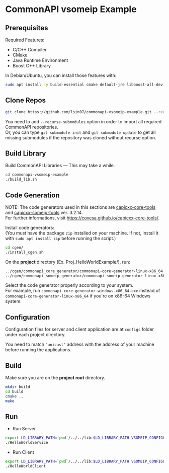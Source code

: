 # CommonAPI vsomeip Example

## Prerequisites

Required Features:
- C/C++ Compiler
- CMake
- Java Runtime Environment
- Boost C++ Library

In Debian/Ubuntu, you can install those features with:  
~~~bash
sudo apt install -y build-essential cmake default-jre libboost-all-dev
~~~

## Clone Repos

~~~bash
git clone https://github.com/lsin07/commonapi-vsomeip-example.git --recurse-submodules
~~~

You need to add `--recurse-submodules` option in order to import all required CommonAPI repositories.  
Or, you can type `git submodule init` and `git submodule update` to get all missing submodules if the repository was cloned without recurse option.

## Build Library
Build CommonAPI Libraries ― This may take a while.
~~~bash
cd commonapi-vsomeip-example
./build_lib.sh
~~~

## Code Generation
NOTE: The code generators used in this sections are [capicxx-core-tools](https://github.com/COVESA/capicxx-core-tools/) 
and [capicxx-someip-tools](https://github.com/COVESA/capicxx-someip-tools) ver. 3.2.14.  
For further informations, visit https://covesa.github.io/capicxx-core-tools/.

Install code generators:  
(You must have the package `zip` installed on your machine. If not, install it with `sudo apt install zip` before running the script.)
~~~bash
cd cgen/
./install_cgen.sh
~~~

On the **project** directory (Ex. Proj_HelloWorldExample/), run:
```bash
../cgen/commonapi_core_generator/commonapi-core-generator-linux-x86_64 -sk ./fidl/HelloWorld.fidl
../cgen/commonapi_someip_generator/commonapi-someip-generator-linux-x86_64 ./fidl/HelloWorld.fdepl
```
Select the code generator properly according to your system.  
For example, run `commonapi-core-generator-windows-x86_64.exe` instead of `commonapi-core-generator-linux-x86_64` if you're on x86-64 Windows system.

## Configuration
Configuration files for server and client application are at `configs` folder under each project directory.

You need to match `"unicast"` address with the address of your machine before running the applications.

## Build
Make sure you are on the **project root** directory.
```bash
mkdir build
cd build
cmake ..
make
```

## Run

- Run Server
```bash
export LD_LIBRARY_PATH=`pwd`/../../lib:$LD_LIBRARY_PATH VSOMEIP_CONFIGURATION=../configs/config_service.json
./HelloWorldService
```

- Run Client
```bash
export LD_LIBRARY_PATH=`pwd`/../../lib:$LD_LIBRARY_PATH VSOMEIP_CONFIGURATION=../configs/config_client.json
./HelloWorldClient
